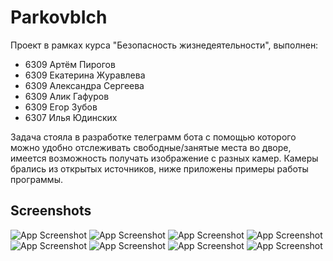 
# ParkovbIch

Проект в рамках курса "Безопасность жизнедеятельности", выполнен:
-   6309 Артём Пирогов 
-   6309 Екатерина Журавлева
-   6309 Александра Сергеева 
-   6309 Алик Гафуров
-   6309 Егор Зубов
-   6307 Илья Юдинских

Задача стояла в разработке телеграмм бота с помощью которого можно удобно отслеживать свободные/занятые места во дворе, имеется возможность получать изображение с разных камер. Камеры брались из открытых источников, ниже приложены примеры работы программы.


## Screenshots

![App Screenshot](https://i.ibb.co/w7BCsDG/photo-2022-11-01-22-46-02.jpg)
![App Screenshot](https://i.ibb.co/8mZSXRs/photo-2022-11-02-03-09-14.jpg)
![App Screenshot](https://i.ibb.co/F0g6vPj/photo-2022-11-02-12-01-25.jpg)
![App Screenshot](https://i.ibb.co/bvdRQjx/photo-2022-11-03-01-41-38-2.jpg)
![App Screenshot](https://i.ibb.co/XCq3XJR/photo-2022-11-03-01-41-38.jpg)
![App Screenshot](https://i.ibb.co/GWnkz96/photo-2022-11-03-13-58-25.jpg)
![App Screenshot](https://i.ibb.co/5sWw6sS/photo-2022-11-04-13-02-00.jpg)
![App Screenshot](https://i.ibb.co/2Z57ktz/photo-2022-11-05-15-33-01.jpg)





